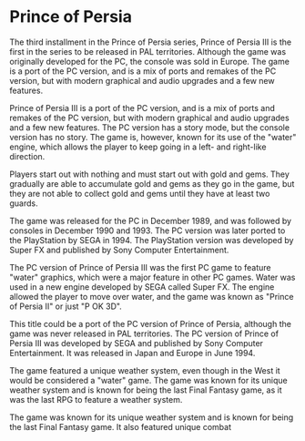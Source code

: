 # Prince of Persia

The third installment in the Prince of Persia series, Prince of Persia III is the first in the series to be released in PAL territories. Although the game was originally developed for the PC, the console was sold in Europe. The game is a port of the PC version, and is a mix of ports and remakes of the PC version, but with modern graphical and audio upgrades and a few new features.

Prince of Persia III is a port of the PC version, and is a mix of ports and remakes of the PC version, but with modern graphical and audio upgrades and a few new features. The PC version has a story mode, but the console version has no story. The game is, however, known for its use of the "water" engine, which allows the player to keep going in a left- and right-like direction.

Players start out with nothing and must start out with gold and gems. They gradually are able to accumulate gold and gems as they go in the game, but they are not able to collect gold and gems until they have at least two guards.

The game was released for the PC in December 1989, and was followed by consoles in December 1990 and 1993. The PC version was later ported to the PlayStation by SEGA in 1994. The PlayStation version was developed by Super FX and published by Sony Computer Entertainment.

The PC version of Prince of Persia III was the first PC game to feature "water" graphics, which were a major feature in other PC games. Water was used in a new engine developed by SEGA called Super FX. The engine allowed the player to move over water, and the game was known as "Prince of Persia II" or just "P OK 3D".

This title could be a port of the PC version of Prince of Persia, although the game was never released in PAL territories. The PC version of Prince of Persia III was developed by SEGA and published by Sony Computer Entertainment. It was released in Japan and Europe in June 1994.

The game featured a unique weather system, even though in the West it would be considered a "water" game. The game was known for its unique weather system and is known for being the last Final Fantasy game, as it was the last RPG to feature a weather system.

The game was known for its unique weather system and is known for being the last Final Fantasy game. It also featured unique combat